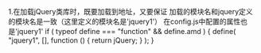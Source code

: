 1.在加载jQuery类库时，既要加载到地址，又要保证
加载的模块名和jquery定义的模块名是一致（这里定义的模块名是'jquery1'）
在config.js中配置的属性也是'jquery1'
if ( typeof define === "function" && define.amd ) {
    define( "jquery1", [], function () { return jQuery; } );
}